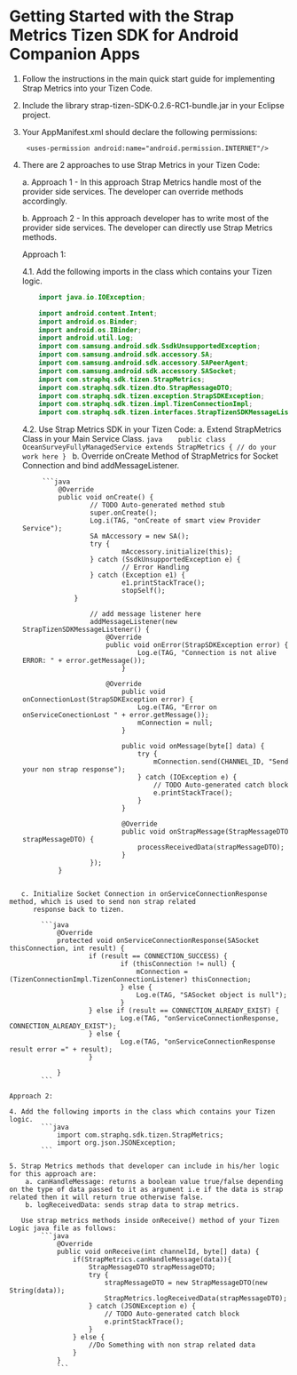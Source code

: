 Getting Started with the Strap Metrics Tizen SDK for Android Companion Apps
========================
1. Follow the instructions in the main quick start guide for implementing Strap Metrics into your Tizen Code.
2. Include the library strap-tizen-SDK-0.2.6-RC1-bundle.jar in your Eclipse project.
3. Your AppManifest.xml should declare the following permissions:

		<uses-permission android:name="android.permission.INTERNET"/>

4. There are 2 approaches to use Strap Metrics in your Tizen Code:

      a. Approach 1 - In this approach Strap Metrics handle most of the provider side services. The developer can override methods accordingly.
      
      b. Approach 2 - In this approach developer has to write most of the provider side services. The developer can directly use Strap Metrics methods.

    Approach 1:

	4.1. Add the following imports in the class which contains your Tizen logic.
	```java
    	import java.io.IOException;

    	import android.content.Intent;
    	import android.os.Binder;
    	import android.os.IBinder;
    	import android.util.Log;
    	import com.samsung.android.sdk.SsdkUnsupportedException;
    	import com.samsung.android.sdk.accessory.SA;
    	import com.samsung.android.sdk.accessory.SAPeerAgent;
    	import com.samsung.android.sdk.accessory.SASocket;
    	import com.straphq.sdk.tizen.StrapMetrics;
    	import com.straphq.sdk.tizen.dto.StrapMessageDTO;
    	import com.straphq.sdk.tizen.exception.StrapSDKException;
    	import com.straphq.sdk.tizen.impl.TizenConnectionImpl;
    	import com.straphq.sdk.tizen.interfaces.StrapTizenSDKMessageListener;
	```
	4.2. Use Strap Metrics SDK in your Tizen Code:
    		a. Extend StrapMetrics Class in your Main Service Class.
			```java   
   			public class OceanSurveyFullyManagedService extends StrapMetrics {
    			// do your work here
    			}
			```
    		b. Override onCreate Method of StrapMetrics for Socket Connection and bind addMessageListener.

			```java    
     			@Override
        		public void onCreate() {
            			// TODO Auto-generated method stub
            			super.onCreate();
             			Log.i(TAG, "onCreate of smart view Provider Service");
	                	SA mAccessory = new SA();
        	        	try {
                	    		mAccessory.initialize(this);
	                	} catch (SsdkUnsupportedException e) {
        	            		// Error Handling
	                	} catch (Exception e1) {
	                    		e1.printStackTrace();
        	             		stopSelf();
        			}

                		// add message listener here
                		addMessageListener(new StrapTizenSDKMessageListener() {
	                		@Override
        	        		public void onError(StrapSDKException error) {
                	    			Log.e(TAG, "Connection is not alive ERROR: " + error.getMessage());
	                    		}

	                   		@Override
        	            		public void onConnectionLost(StrapSDKException error) {
                	    			Log.e(TAG, "Error on onServiceConectionLost " + error.getMessage());
                    				mConnection = null;
                    			}

                    			public void onMessage(byte[] data) {
                    				try {
                    					mConnection.send(CHANNEL_ID, "Send your non strap response");
                    				} catch (IOException e) {
                    					// TODO Auto-generated catch block
                    					e.printStackTrace();
                    				}
                    			}

                    			@Override
                    			public void onStrapMessage(StrapMessageDTO strapMessageDTO) {
                    				processReceivedData(strapMessageDTO);
                    			}
                		});
        		}
```

   c. Initialize Socket Connection in onServiceConnectionResponse method, which is used to send non strap related
      response back to tizen.
      
		```java
       		@Override
           	protected void onServiceConnectionResponse(SASocket thisConnection, int result) {
                	if (result == CONNECTION_SUCCESS) {
                      		if (thisConnection != null) {
                          		mConnection = (TizenConnectionImpl.TizenConnectionListener) thisConnection;
                      		} else {
                          		Log.e(TAG, "SASocket object is null");
                      		}
                  	} else if (result == CONNECTION_ALREADY_EXIST) {
                      		Log.e(TAG, "onServiceConnectionResponse, CONNECTION_ALREADY_EXIST");
                  	} else {
                      		Log.e(TAG, "onServiceConnectionResponse result error =" + result);
                  	}

           	}
		```

Approach 2:

4. Add the following imports in the class which contains your Tizen logic.
		```java
    		import com.straphq.sdk.tizen.StrapMetrics;
    		import org.json.JSONException;
		```
    
5. Strap Metrics methods that developer can include in his/her logic for this approach are:
    a. canHandleMessage: returns a boolean value true/false depending on the type of data passed to it as argument i.e if the data is strap related then it will return true otherwise false.
    b. logReceivedData: sends strap data to strap metrics.

   Use strap metrics methods inside onReceive() method of your Tizen Logic java file as follows:
		```java
    		@Override
    		public void onReceive(int channelId, byte[] data) {
    			if(StrapMetrics.canHandleMessage(data)){
    				StrapMessageDTO strapMessageDTO;
    				try {
    					strapMessageDTO = new StrapMessageDTO(new String(data));
    					StrapMetrics.logReceivedData(strapMessageDTO);
	    			} catch (JSONException e) {
	    				// TODO Auto-generated catch block
    					e.printStackTrace();
    				}
    			} else {
    				//Do Something with non strap related data
    			}
    		}
    		```
